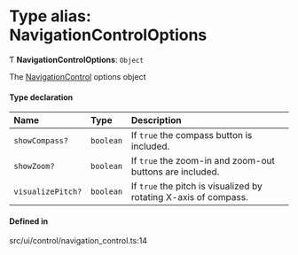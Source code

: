 # Type alias: NavigationControlOptions

Ƭ **NavigationControlOptions**: `Object`

The [NavigationControl](../classes/NavigationControl.md) options object

#### Type declaration

| Name | Type | Description |
| :------ | :------ | :------ |
| `showCompass?` | `boolean` | If `true` the compass button is included. |
| `showZoom?` | `boolean` | If `true` the zoom-in and zoom-out buttons are included. |
| `visualizePitch?` | `boolean` | If `true` the pitch is visualized by rotating X-axis of compass. |

#### Defined in

src/ui/control/navigation_control.ts:14
